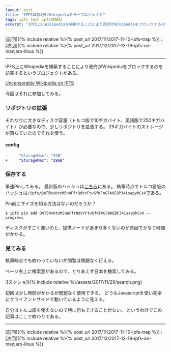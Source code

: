 ```yaml
---
layout: post
title: "IPFS体験記9:Wikipediaミラープロジェクト"
tags: ipfs tech ipfs体験記
excerpt: "IPFS上にWikipediaを構築することにより政府がWikipediaをブロックするのを妨害するというプロジェクトがある。今回はそれに参加してみる。"
---
```


[前回]({% include relative %}{% post_url 2017/11/2017-11-10-ipfs-trap %})
:
[次回]({% include relative %}{% post_url 2017/12/2017-12-19-ipfs-on-manjaro-linux %})

---

IPFS上にWikipediaを構築することにより政府がWikipediaをブロックするのを妨害するというプロジェクトがある。

[Uncensorable Wikipedia on IPFS](https://ipfs.io/blog/24-uncensorable-wikipedia/)

今回はそれに参加してみる。

### リポジトリの拡張

それなりに大きなディスク容量（トルコ版で10ギガバイト、英語版で250ギガバイト）が必要なので、少しリポジトリを拡張する。
29ギガバイトのストレージが落ちていたのでそれを使う。

#### config

```diff
-     "StorageMax": "2GB"
+     "StorageMax": "29GB"
```

### 保存する

早速Pinしてみる。
最新版のハッシュは[こちら](https://github.com/ipfs/distributed-wikipedia-mirror/blob/master/snapshot-hashes.yml)にある。
執筆時点でトルコ語版のハッシュは`/ipfs/QmT5NvUtoM5nWFfrQdVrFtvGfKFmG7AHE8P34isapyhCxX`である。

Pin前にサイズを知る方法はないのだろうか？

```console
$ ipfs pin add QmT5NvUtoM5nWFfrQdVrFtvGfKFmG7AHE8P34isapyhCxX --progress
```

ディスクがすごく遅いのと、提供ノードがあまり多くないのが原因でかなり時間がかかる。

### 見てみる

執筆時点でも終わっていないが閲覧は問題なく行える。

ページ右上に検索窓があるので、とりあえず日本を検索してみる。

![スクショ]({% include relative %}/assets/2017/11/29/search.png)

初回は少し時間がかかるが問題なく使用できる。
どうもJavascriptを使い完全にクライアントサイドで動いているように見える。

自分はトルコ語を使えないので特に何もできることがない。
というわけでこの記事はここで終わりである。

---

[前回]({% include relative %}{% post_url 2017/11/2017-11-10-ipfs-trap %})
:
[次回]({% include relative %}{% post_url 2017/12/2017-12-19-ipfs-on-manjaro-linux %})